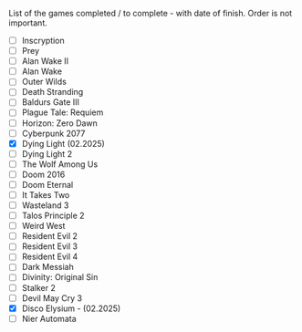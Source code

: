 List of the games completed / to complete - with date of finish.
Order is not important.

- [ ] Inscryption
- [ ] Prey
- [ ] Alan Wake II
- [ ] Alan Wake
- [ ] Outer Wilds
- [ ] Death Stranding
- [ ] Baldurs Gate III
- [ ] Plague Tale: Requiem
- [ ] Horizon: Zero Dawn
- [ ] Cyberpunk 2077
- [x] Dying Light (02.2025)
- [ ] Dying Light 2
- [ ] The Wolf Among Us
- [ ] Doom 2016
- [ ] Doom Eternal
- [ ] It Takes Two
- [ ] Wasteland 3
- [ ] Talos Principle 2
- [ ] Weird West
- [ ] Resident Evil 2
- [ ] Resident Evil 3
- [ ] Resident Evil 4
- [ ] Dark Messiah
- [ ] Divinity: Original Sin
- [ ] Stalker 2
- [ ] Devil May Cry 3
- [x] Disco Elysium - (02.2025)
- [ ] Nier Automata